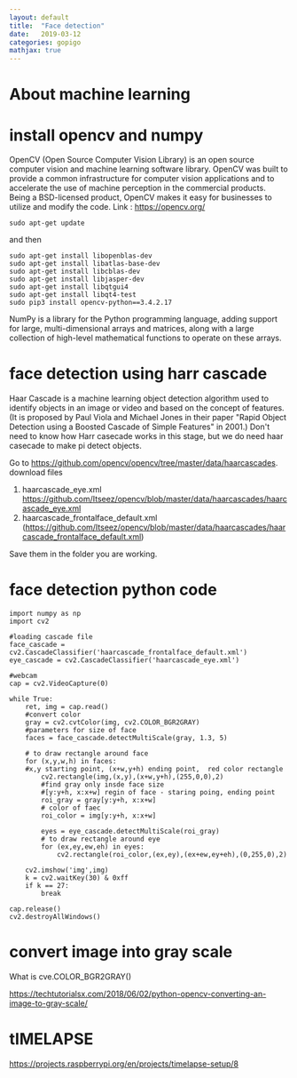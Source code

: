 ```yaml
---
layout: default
title:  "Face detection"
date:   2019-03-12 
categories: gopigo
mathjax: true
---
```


# About machine learning


# install opencv and numpy
OpenCV (Open Source Computer Vision Library) is an open source computer vision and machine learning software library. OpenCV was built to provide a common infrastructure for computer vision applications and to accelerate the use of machine perception in the commercial products. Being a BSD-licensed product, OpenCV makes it easy for businesses to utilize and modify the code.
Link : https://opencv.org/  


```
sudo apt-get update 

```
and then

```
sudo apt-get install libopenblas-dev
sudo apt-get install libatlas-base-dev 
sudo apt-get install libcblas-dev
sudo apt-get install libjasper-dev  
sudo apt-get install libqtgui4  
sudo apt-get install libqt4-test  
sudo pip3 install opencv-python==3.4.2.17 

```
 

NumPy is a library for the Python programming language, adding support for large, multi-dimensional arrays and matrices, along with a large collection of high-level mathematical functions to operate on these arrays.


# face detection using harr cascade
Haar Cascade is a machine learning object detection algorithm used to identify objects in an image or video and based on the concept of ​​ features.
(It is proposed by Paul Viola and Michael Jones in their paper "Rapid Object Detection using a Boosted Cascade of Simple Features" in 2001.)
Don't need to know how Harr casecade works in this stage, but we do need haar casecade to make pi detect objects. 

Go to https://github.com/opencv/opencv/tree/master/data/haarcascades.
download files
1. haarcascade_eye.xml  
https://github.com/Itseez/opencv/blob/master/data/haarcascades/haarcascade_eye.xml  
2. haarcascade_frontalface_default.xml  
(https://github.com/Itseez/opencv/blob/master/data/haarcascades/haarcascade_frontalface_default.xml)  

Save them in the folder you are working.   

# face detection python code  
```pythoh
import numpy as np
import cv2

#loading cascade file
face_cascade = cv2.CascadeClassifier('haarcascade_frontalface_default.xml')
eye_cascade = cv2.CascadeClassifier('haarcascade_eye.xml')

#webcam
cap = cv2.VideoCapture(0)

while True:
    ret, img = cap.read()
    #convert color
    gray = cv2.cvtColor(img, cv2.COLOR_BGR2GRAY)
    #parameters for size of face
    faces = face_cascade.detectMultiScale(gray, 1.3, 5)

    # to draw rectangle around face
    for (x,y,w,h) in faces:
    #x,y starting point, (x+w,y+h) ending point,  red color rectangle
        cv2.rectangle(img,(x,y),(x+w,y+h),(255,0,0),2)
        #find gray only insde face size
        #[y:y+h, x:x+w] regin of face - staring poing, ending point 
        roi_gray = gray[y:y+h, x:x+w]
        # color of faec
        roi_color = img[y:y+h, x:x+w]
        
        eyes = eye_cascade.detectMultiScale(roi_gray)
        # to draw rectangle around eye
        for (ex,ey,ew,eh) in eyes:
            cv2.rectangle(roi_color,(ex,ey),(ex+ew,ey+eh),(0,255,0),2)

    cv2.imshow('img',img)
    k = cv2.waitKey(30) & 0xff
    if k == 27:
        break

cap.release()
cv2.destroyAllWindows()
```
# convert image into gray scale
What is cve.COLOR_BGR2GRAY()

https://techtutorialsx.com/2018/06/02/python-opencv-converting-an-image-to-gray-scale/


# tIMELAPSE

https://projects.raspberrypi.org/en/projects/timelapse-setup/8
